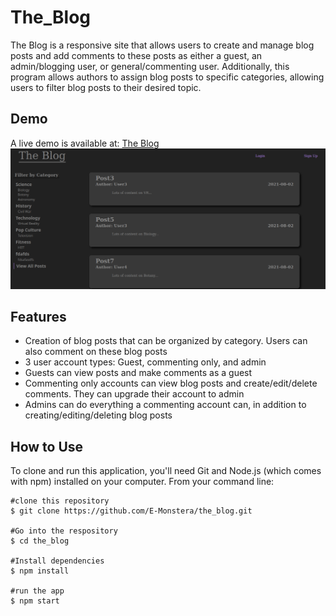 # The_Blog

The Blog is a responsive site that allows users to create and manage blog posts and add comments to these posts as either a guest, an admin/blogging user, or general/commenting user. Additionally, this program allows authors to assign blog posts to specific categories, allowing users to filter blog posts to their desired topic.


## Demo
A live demo is available at: [The Blog](http://blog.elisabethoconnor.com)
![Screenshot of Demo](/public/static/blog.png)

## Features
- Creation of blog posts that can be organized by category. Users can also comment on these blog posts
- 3 user account types: Guest, commenting only, and admin
- Guests can view posts and make comments as a guest
- Commenting only accounts can view blog posts and create/edit/delete comments. They can upgrade their account to admin
- Admins can do everything a commenting account can, in addition to creating/editing/deleting blog posts

## How to Use
To clone and run this application, you'll need Git and Node.js (which comes with npm) installed on your computer. From your command line:

```
#clone this repository
$ git clone https://github.com/E-Monstera/the_blog.git

#Go into the respository
$ cd the_blog

#Install dependencies
$ npm install

#run the app
$ npm start
```
